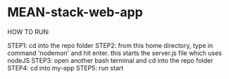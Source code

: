 # MEAN-stack-web-app

HOW TO RUN:

STEP1:
cd into the repo folder
STEP2:
from this home directory, type in command 'nodemon' and hit enter.
this starts the server.js file which uses nodeJS
STEP3:
open another bash terminal and cd into the repo folder
STEP4:
cd into my-app
STEP5:
run start
